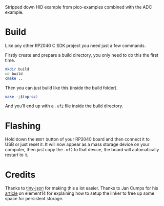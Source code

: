 Stripped down HID example from pico-examples combined with the ADC example.

# Build
Like any other RP2040 C SDK project you need just a few commands.

Firstly create and prepare a build directory, you only need to do this the first time.
```bash
mkdir build
cd build
cmake ..
```

Then you can just build like this (inside the build folder).
```bash
make -j$(nproc)
```

And you'll end up with a `.uf2` file inside the build directory.

# Flashing
Hold down the `BOOT` button of your RP2040 board and then connect it to USB or just reset it.
It will now appear as a mass storage device on your computer, then just copy the `.uf2` to that device, the board will automatically restart to it.

# Credits
Thanks to [tiny-json](https://github.com/rafagafe/tiny-json) for making this a lot easier.
Thanks to Jan Cumps for his [article](https://community.element14.com/products/raspberry-pi/b/blog/posts/raspberry-pico-c-sdk-reserve-a-flash-memory-block-for-persistent-storage) on element14 for explaining how to setup the linker to free up some space for persistent storage.
